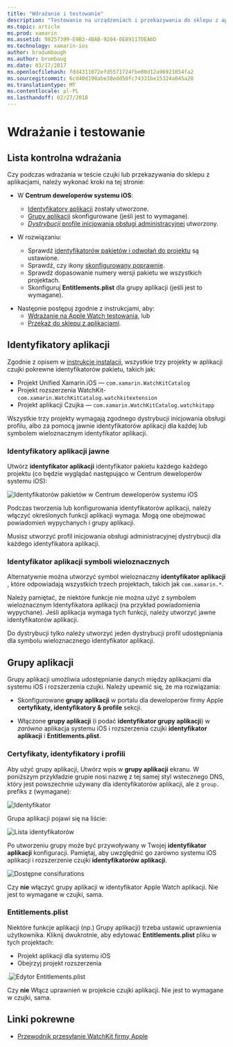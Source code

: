 ```yaml
---
title: "Wdrażanie i testowanie"
description: "Testowanie na urządzeniach i przekazywania do sklepu z aplikacjami"
ms.topic: article
ms.prod: xamarin
ms.assetid: 98257399-E9B3-4BAB-9204-0E89117DEA6D
ms.technology: xamarin-ios
author: bradumbaugh
ms.author: brumbaug
ms.date: 03/17/2017
ms.openlocfilehash: fdd4311072efd5571724fbe00d12a96921054fa2
ms.sourcegitcommit: 6cd40d190abe38edd50fc74331be15324a845a28
ms.translationtype: MT
ms.contentlocale: pl-PL
ms.lasthandoff: 02/27/2018
---
```

# <a name="deployment-and-testing"></a>Wdrażanie i testowanie

## <a name="deployment-checklist"></a>Lista kontrolna wdrażania

Czy podczas wdrażania w teście czujki lub przekazywania do sklepu z aplikacjami, należy wykonać kroki na tej stronie:

- W **Centrum deweloperów systemu iOS**:
  - [Identyfikatory aplikacji](#App_IDs) zostały utworzone.
  - [Grupy aplikacji](#App_Groups) skonfigurowane (jeśli jest to wymagane).
  - [*Dystrybucji* profile inicjowania obsługi administracyjnej](#Provisioning_Profiles) utworzony.

- W rozwiązaniu:

  - Sprawdź [identyfikatorów pakietów i odwołań do projektu](~/ios/watchos/get-started/installation.md) są ustawione.
  - Sprawdź, czy ikony [skonfigurowany poprawnie](~/ios/watchos/app-fundamentals/icons.md).
  - Sprawdź dopasowanie numery wersji pakietu we wszystkich projektach.
  - Skonfiguruj **Entitlements.plist** dla grupy aplikacji (jeśli jest to wymagane).

* Następnie postępuj zgodnie z instrukcjami, aby:
  - [Wdrażanie na Apple Watch testowania](~/ios/watchos/deploy-test/device.md), lub
  - [Przekaż do sklepu z aplikacjami](~/ios/watchos/deploy-test/appstore.md).


## <a name="app-ids"></a>Identyfikatory aplikacji

Zgodnie z opisem w [instrukcje instalacji](~/ios/watchos/get-started/installation.md), wszystkie trzy projekty w aplikacji czujki pokrewne identyfikatorów pakietu, takich jak:

- Projekt Unified Xamarin.iOS — `com.xamarin.WatchKitCatalog`
- Projekt rozszerzenia WatchKit- `com.xamarin.WatchKitCatalog.watchkitextension`
- Projekt aplikacji Czujka — `com.xamarin.WatchKitCatalog.watchkitapp`

Wszystkie trzy projekty wymagają zgodnego dystrybucji inicjowania obsługi profilu, albo za pomocą jawnie identyfikatorów aplikacji dla każdej lub symbolem wieloznacznym identyfikator aplikacji.

### <a name="explicit-app-ids"></a>Identyfikatory aplikacji jawne

Utwórz **identyfikator aplikacji** identyfikator pakietu każdego każdego projektu (co będzie wyglądać następująco w Centrum deweloperów systemu iOS):

![Identyfikatorów pakietów w Centrum deweloperów systemu iOS](images/appids-specific-sml.png)

Podczas tworzenia lub konfigurowania identyfikatorów aplikacji, należy włączyć określonych funkcji aplikacji wymaga. Mogą one obejmować powiadomień wypychanych i grupy aplikacji.

Musisz utworzyć profil inicjowania obsługi administracyjnej dystrybucji dla każdego identyfikatora aplikacji.

### <a name="wildcard-app-id"></a>Identyfikator aplikacji symboli wieloznacznych

Alternatywnie można utworzyć symbol wieloznaczny **identyfikator aplikacji** , które odpowiadają wszystkich trzech projektach, takich jak `com.xamarin.*`.

Należy pamiętać, że niektóre funkcje nie można użyć z symbolem wieloznacznym Identyfikatora aplikacji (na przykład powiadomienia wypychane). Jeśli aplikacja wymaga tych funkcji, należy utworzyć jawne identyfikatorów aplikacji.

Do dystrybucji tylko należy utworzyć jeden dystrybucji profil udostępniania dla symbolu wieloznacznego identyfikator aplikacji.

<a name="app-groups" />

## <a name="app-groups"></a>Grupy aplikacji

Grupy aplikacji umożliwia udostępnianie danych między aplikacjami dla systemu iOS i rozszerzenia czujki. Należy upewnić się, że ma rozwiązania:

- Skonfigurowane **grupy aplikacji** w portalu dla deweloperów firmy Apple **certyfikaty, identyfikatory & profile** sekcji.

- Włączone **grupy aplikacji** (i podać **identyfikator grupy aplikacji**) w *zarówno* aplikacja systemu iOS i rozszerzenia czujki **identyfikator aplikacji** i  **Entitlements.plist**.

### <a name="certificates-identifiers--profiles"></a>Certyfikaty, identyfikatory i profili

Aby użyć grupy aplikacji, Utwórz wpis w **grupy aplikacji** ekranu. W poniższym przykładzie grupie nosi nazwę z tej samej styl wstecznego DNS, który jest powszechnie używany dla identyfikatorów aplikacji, ale z `group.` prefiks z (wymagane):

![Identyfikator](images/appgroups-new-sml.png)

Grupa aplikacji pojawi się na liście:

![Lista identyfikatorów](images/appgroups-setup-sml.png)

Po utworzeniu grupy może być przywoływany w Twojej **identyfikator aplikacji** konfiguracji. Pamiętaj, aby uwzględnić go zarówno systemu iOS aplikacji i rozszerzenie czujki **identyfikatorów aplikacji**.

![Dostępne consifurations](images/appgroups-sml.png)

Czy **nie** włączyć grupy aplikacji w identyfikator Apple Watch aplikacji. Nie jest to wymagane w czujki, sama.

### <a name="entitlementsplist"></a>Entitlements.plist

Niektóre funkcje aplikacji (np.) Grupy aplikacji) trzeba ustawić uprawnienia użytkownika.
Kliknij dwukrotnie, aby edytować **Entitlements.plist** pliku w tych projektach:

- Projekt aplikacji dla systemu iOS
- Obejrzyj projekt rozszerzenia

.![Edytor Entitlements.plist](images/entitlements-plist-sml.png)

Czy **nie** Włącz uprawnień w projekcie czujki aplikacji. Nie jest to wymagane w czujki, sama.



## <a name="related-links"></a>Linki pokrewne

- [Przewodnik przesyłanie WatchKit firmy Apple](https://developer.apple.com/app-store/watch/)
